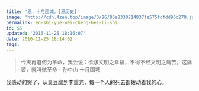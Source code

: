 ```yaml
---
title: '恩，十月围城。[黑历史]'
image: 'http://cdn.4zen.top/image/3/96/85e8330214837fe575fdfdd96c279.jpg'
permalink: en-shi-yue-wei-cheng-hei-li-shi
id: 55
updated: '2016-11-25 18:16:07'
date: 2016-11-25 18:14:02
tags:
---
```


>今天再道何为革命，我会说：欲求文明之幸福，不得不经文明之痛苦，这痛苦，就叫做革命 - 孙中山 十月围城

我感动的哭了，从臭豆腐到李重光，每一个人的死去都拨动着我的心。
